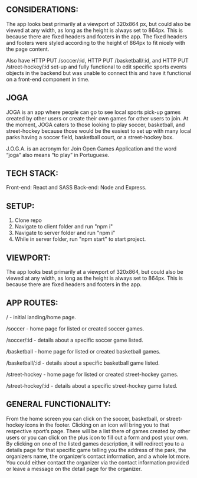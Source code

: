 ## CONSIDERATIONS:

The app looks best primarily at a viewport of 320x864 px, but could also be viewed at any width, as long as the height is always set to 864px. This is because there are fixed headers and footers in the app. The fixed headers and footers were styled according to the height of 864px to fit nicely with the page content.

Also have HTTP PUT /soccer/:id, HTTP PUT /basketball/:id, and HTTP PUT /street-hockey/:id set-up and fully functional to edit specific sports events objects in the backend but was unable to connect this and have it functional on a front-end component in time.

## JOGA

JOGA is an app where people can go to see local sports pick-up games created by other users or create their own games for other users to join. At the moment, JOGA caters to those looking to play soccer, basketball, and street-hockey because those would be the easiest to set up with many local parks having a soccer field, basketball court, or a street-hockey box.

J.O.G.A. is an acronym for Join Open Games Application and the word “joga” also means “to play” in Portuguese.

## TECH STACK:

Front-end: React and SASS
Back-end: Node and Express.

## SETUP:

1. Clone repo
2. Navigate to client folder and run "npm i"
3. Navigate to server folder and run "npm i"
4. While in server folder, run "npm start" to start project.

## VIEWPORT:

The app looks best primarily at a viewport of 320x864, but could also be viewed at any width, as long as the height is always set to 864px. This is because there are fixed headers and footers in the app.

## APP ROUTES:

/ - initial landing/home page.

/soccer - home page for listed or created soccer games.

/soccer/:id - details about a specific soccer game listed.

/basketball - home page for listed or created basketball games.

/basketball/:id - details about a specific basketball game listed.

/street-hockey - home page for listed or created street-hockey games.

/street-hockey/:id - details about a specific street-hockey game listed.

## GENERAL FUNCTIONALITY:

From the home screen you can click on the soccer, basketball, or street-hockey icons in the footer. Clicking on an icon will bring you to that respective sport’s page. There will be a list there of games created by other users or you can click on the plus icon to fill out a form and post your own. By clicking on one of the listed games description, it will redirect you to a details page for that specific game telling you the address of the park, the organizers name, the organizer’s contact information, and a whole lot more. You could either contact the organizer via the contact information provided or leave a message on the detail page for the organizer.
